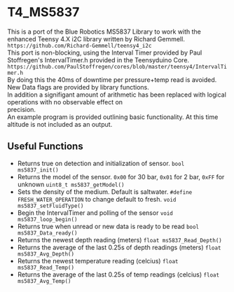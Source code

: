 # T4_MS5837
This is a port of the Blue Robotics MS5837 Library to work with the enhanced Teensy 4.X i2C library written by Richard Gemmell.
`https://github.com/Richard-Gemmell/teensy4_i2c`  
This port is non-blocking, using the Interval Timer provided by Paul Stoffregen's IntervalTimer.h provided in the Teensyduino Core.  
`https://github.com/PaulStoffregen/cores/blob/master/teensy4/IntervalTimer.h`  
By doing this the 40ms of downtime per pressure+temp read is avoided. New Data flags are provided by library functions.  
In addition a signifigant amount of arithmetic has been replaced with logical operations with no observable effect on  
precision.  
An example program is provided outlining basic functionality. At this time altitude is not included as an output.
  
## Useful Functions
- Returns true on detection and initialization of sensor.
`bool ms5837_init()`
- Returns the model of the sensor. `0x00` for 30 bar, `0x01` for 2 bar, `0xFF` for unknown
`uint8_t ms5837_getModel()`
- Sets the density of the medium. Default is saltwater. `#define FRESH_WATER_OPERATION` to change default to fresh.
`void ms5837_setFluidType()`
- Begin the IntervalTimer and polling of the sensor
`void ms5837_loop_begin()`
- Returns true when unread or new data is ready to be read
`bool ms5837_Data_ready()`
- Returns the newest depth reading (meters)
`float ms5837_Read_Depth()`
- Returns the average of the last 0.25s of depth readings (meters)
`float ms5837_Avg_Depth()`
- Returns the newest temperature reading (celcius)
`float ms5837_Read_Temp()`
- Returns the average of the last 0.25s of temp readings (celcius)
`float ms5837_Avg_Temp()`
